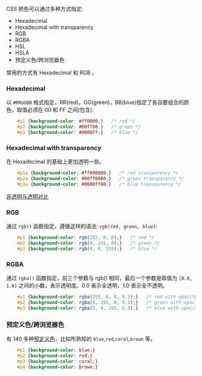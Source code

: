 
CSS 颜色可以通过多种方式指定:
- Hexadecimal
- Hexadecimal with transparency
- RGB
- RGBA
- HSL
- HSLA
- 预定义色/跨浏览器色

常用的方式有 Hexadecimal 和 RGB 。

### Hexadecimal

以 `#RRGGBB` 格式指定，RR(red)，GG(green)，BB(blue)指定了各自要组合的颜色，取值必须在 00 和 FF 之间(包含):
```css
    #p1 {background-color: #ff0000;}   /* red */
    #p2 {background-color: #00ff00;}   /* green */
    #p3 {background-color: #0000ff;}   /* blue */
```

### Hexadecimal with transparency

在 Hexadecimal 的基础上更加透明一些。
```css
    #p1a {background-color: #ff000080;}   /* red transparency */
    #p2a {background-color: #00ff0080;}   /* green transparency */
    #p3a {background-color: #0000ff80;}   /* blue transparency */
```

[非透明与透明对比](t/04_hexColor.html)

### RGB

通过 `rgb()` 函数指定，遵循这样的语法: `rgb(red, green, blue)`:
```css
    #p1 {background-color: rgb(255, 0, 0);}   /* red */
    #p2 {background-color: rgb(0, 255, 0);}   /* green */
    #p3 {background-color: rgb(0, 0, 255);}   /* blue */
```

### RGBA

通过 `rgba()` 函数指定，前三个参数与 rgb() 相同，最后一个参数是取值为 `[0.0, 1.0]` 之间的小数，表示透明度。0.0 表示全透明，1.0 表示全不透明。
```css
    #p1 {background-color: rgba(255, 0, 0, 0.3);}   /* red with opacity */
    #p2 {background-color: rgba(0, 255, 0, 0.3);}   /* green with opacity */
    #p3 {background-color: rgba(0, 0, 255, 0.3);}   /* blue with opacity */
```

### 预定义色/跨浏览器色

有 140 多种[预定义色](https://www.w3schools.com/cssref/css_colors.asp)，比如所熟知的 `blue`,`red`,`coral`,`brown` 等。
```css
    #p1 {background-color: blue;}
    #p2 {background-color: red;}
    #p3 {background-color: coral;}
    #p4 {background-color: brown;}
```
